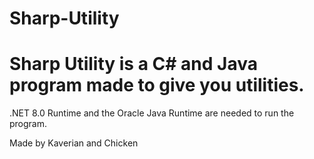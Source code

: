 # Sharp-Utility

<h1> Sharp Utility is a C# and Java program made to give you utilities.</h1>

.NET 8.0 Runtime and the Oracle Java Runtime are needed to run the program.


Made by Kaverian and Chicken

